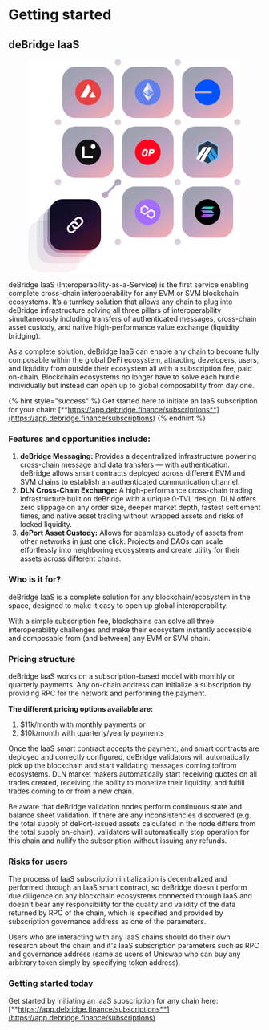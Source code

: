 # Getting started

## deBridge IaaS

<figure><img src="../.gitbook/assets/iaas-head.svg" alt=""><figcaption></figcaption></figure>

deBridge IaaS (Interoperability-as-a-Service) is the first service enabling complete cross-chain interoperability for any EVM or SVM blockchain ecosystems. It’s a turnkey solution that allows any chain to plug into deBridge infrastructure solving all three pillars of interoperability simultaneously including transfers of authenticated messages, cross-chain asset custody, and native high-performance value exchange (liquidity bridging).&#x20;

As a complete solution, deBridge IaaS can enable any chain to become fully composable within the global DeFi ecosystem, attracting developers, users, and liquidity from outside their ecosystem all with a subscription fee, paid on-chain. Blockchain ecosystems no longer have to solve each hurdle individually but instead can open up to global composability from day one.&#x20;

{% hint style="success" %}
Get started here to initiate an IaaS subscription for your chain: [**https://app.debridge.finance/subscriptions**](https://app.debridge.finance/subscriptions)
{% endhint %}

### Features and opportunities include:

1. **deBridge Messaging:** Provides a decentralized infrastructure powering cross-chain message and data transfers — with authentication. deBridge allows smart contracts deployed across different EVM and SVM chains to establish an authenticated communication channel.
2. **DLN Cross-Chain Exchange:** A high-performance cross-chain trading infrastructure built on deBridge with a unique 0-TVL design. DLN offers zero slippage on any order size, deeper market depth, fastest settlement times, and native asset trading without wrapped assets and risks of locked liquidity.
3. **dePort Asset Custody:** Allows for seamless custody of assets from other networks in just one click. Projects and DAOs can scale effortlessly into neighboring ecosystems and create utility for their assets across different chains.

### Who is it for?

deBridge IaaS is a complete solution for any blockchain/ecosystem in the space, designed to make it easy to open up global interoperability.&#x20;

With a simple subscription fee, blockchains can solve all three interoperability challenges and make their ecosystem instantly accessible and composable from (and between) any EVM or SVM chain.&#x20;

### Pricing structure

deBridge IaaS works on a subscription-based model with monthly or quarterly payments. Any on-chain address can initialize a subscription by providing RPC for the network and performing the payment.

**The different pricing options available are:**

1. $11k/month with monthly payments or
2. $10k/month with quarterly/yearly payments

Once the IaaS smart contract accepts the payment, and smart contracts are deployed and correctly configured, deBridge validators will automatically pick up the blockchain and start validating messages coming to/from ecosystems. DLN market makers automatically start receiving quotes on all trades created, receiving the ability to monetize their liquidity, and fulfill trades coming to or from a new chain.&#x20;

Be aware that deBridge validation nodes perform continuous state and balance sheet validation. If there are any inconsistencies discovered (e.g. the total supply of dePort-issued assets calculated in the node differs from the total supply on-chain), validators will automatically stop operation for this chain and nullify the subscription without issuing any refunds.

### Risks for users

The process of IaaS subscription initialization is decentralized and performed through an IaaS smart contract, so deBridge doesn't perform due diligence on any blockchain ecosystems connected through IaaS and doesn't bear any responsibility for the quality and validity of the data returned by RPC of the chain, which is specified and provided by subscription governance address as one of the parameters.

Users who are interacting with any IaaS chains should do their own research about the chain and it's IaaS subscription parameters such as RPC and governance address (same as users of Uniswap who can buy any arbitrary token simply by specifying token address).&#x20;

### Getting started today

Get started by initiating an IaaS subscription for any chain here: [**https://app.debridge.finance/subscriptions**](https://app.debridge.finance/subscriptions)
